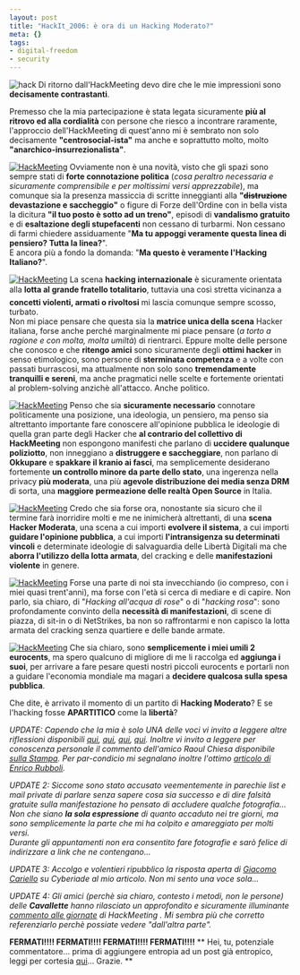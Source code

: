 ```yaml
--- 
layout: post
title: "HackIt_2006: è ora di un Hacking Moderato?"
meta: {}
tags: 
- digital-freedom
- security
---
```

![hack](http://www.lastknight.com//download/20060904_hack.thumbnail.png)
Di ritorno dall'HackMeeting devo dire che le mie impressioni sono **decisamente contrastanti**.  

Premesso che la mia partecipazione è stata legata sicuramente **più al ritrovo ed alla cordialità** con persone che riesco a incontrare raramente, l'approccio dell'HackMeeting di quest'anno mi è sembrato non solo decisamente **"centrosocial-ista"** ma anche e soprattutto molto, molto **"anarchico-insurrezionalista"**.  

[![HackMeeting](http://www.lastknight.com//download/20060904_HK_06.thumbnail.jpg)](http://www.lastknight.com//download/20060904_HK_06.jpg)
Ovviamente non è una novità, visto che gli spazi sono sempre stati di **forte connotazione politica** (*cosa peraltro necessaria e sicuramente comprensibile e per moltissimi versi apprezzabile*), ma comunque sia la presenza massiccia di scritte inneggianti alla **"<s>distruzione</s> devastazione e saccheggio"** o figure di Forze dell'Ordine con in bella vista la dicitura **"il tuo posto è sotto ad un treno"**, episodi di **vandalismo gratuito** e di **esaltazione degli stupefacenti** non cessano di turbarmi. Non cessano di farmi chiedere assiduamente "**Ma tu appoggi veramente questa linea di pensiero? Tutta la linea?**".  
E ancora più a fondo la domanda: "**Ma questo è veramente l'Hacking Italiano?**".

[![HackMeeting](http://www.lastknight.com//download/20060904_HK_03.thumbnail.jpg)](http://www.lastknight.com//download/20060904_HK_03.jpg)
La scena **hacking internazionale** è sicuramente orientata alla **lotta al grande fratello totalitario**, tuttavia una così stretta vicinanza a **concetti violenti, armati o rivoltosi** mi lascia comunque sempre scosso, turbato.  
Non mi piace pensare che questa sia la **matrice unica della scena** Hacker italiana, forse anche perché marginalmente mi piace pensare (*a torto a ragione e con molta, molta umiltà*) di rientrarci. 
Eppure molte delle persone che conosco e che **ritengo amici** sono sicuramente degli **ottimi hacker** in senso etimologico, sono persone di **sterminata competenza** e a volte con passati burrascosi, ma attualmente non solo sono **tremendamente tranquilli e sereni**, ma anche pragmatici nelle scelte e fortemente orientati al problem-solving anzichè all'attacco. Anche politico. 

[![HackMeeting](http://www.lastknight.com//download/20060904_HK_05.thumbnail.jpg)](http://www.lastknight.com//download/20060904_HK_05.jpg)
Penso che sia **sicuramente necessario** connotare politicamente una posizione, una ideologia, un pensiero, ma penso sia altrettanto importante fare conoscere all'opinione pubblica le ideologie di quella gran parte degli Hacker che **al contrario del collettivo di HackMeeting** non espongono manifesti che parlano di **uccidere qualunque poliziotto**, non inneggiano a **distruggere e saccheggiare**, non parlano di **Okkupare** e **spakkare il kranio ai fasci**, ma semplicemente desiderano fortemente **un controllo minore da parte dello stato**, una ingerenza nella privacy **più moderata**, una più **agevole distribuzione dei media senza DRM** di sorta, una **maggiore permeazione delle realtà Open Source** in Italia.  

[![HackMeeting](http://www.lastknight.com//download/20060904_HK_01.thumbnail.jpg)](http://www.lastknight.com//download/20060904_HK_01.jpg)
Credo che sia forse ora, nonostante sia sicuro che il termine farà inorridire molti e me ne inimicherà altrettanti, di una **scena Hacker Moderata**, una scena a cui importi **evolvere il sistema**, a cui importi **guidare l'opinione pubblica**, a cui importi **l'intransigenza su determinati vincoli** e determinate ideologie di salvaguardia delle Libertà Digitali ma che **aborra l'utilizzo della lotta armata**, del cracking e delle **manifestazioni violente** in genere.  

[![HackMeeting](http://www.lastknight.com//download/20060904_HK_02.thumbnail.jpg)](http://www.lastknight.com//download/20060904_HK_02.jpg)
Forse una parte di noi sta invecchiando (io compreso, con i miei quasi trent'anni), ma forse con l'età si cerca di mediare e di capire. Non parlo, sia chiaro, di "*Hacking all'acqua di rose*" o di "*hacking rosa*": sono profondamente convinto della **necessità di manifestazioni**, di scene di piazza, di sit-in o di NetStrikes, ba non so raffrontarmi e non capisco la lotta armata del cracking senza quartiere e delle bande armate.  

[![HackMeeting](http://www.lastknight.com//download/20060904_HK_04.thumbnail.jpg)](http://www.lastknight.com//download/20060904_HK_04.jpg)
Che sia chiaro, sono **semplicemente i miei umili 2 eurocents**, ma spero qualcuno di migliore di me li raccolga ed **aggiunga i suoi**, per arrivare a fare pesare questi nostri piccoli eurocents e portarli non a guidare l'economia mondiale ma magari a **decidere qualcosa sulla spesa pubblica**.  

Che dite, è arrivato il momento di un partito di **Hacking Moderato**? E se l'hacking fosse **APARTITICO** come la **libertà**?  

*UPDATE: Capendo che la mia è solo UNA delle voci vi invito a leggere altre riflessioni disponibili [qui](http://it.theinquirer.net/2006/09/allhackmeeting_italiano_google.html), [qui](http://www.cryptolife.org/it/2006/09/04/hackmeeting-2006-e-blogs/), [qui](http://www.fridrik.it/blog/hackmeeting-2006-un-flop-di-contenuti/), [qui](http://www.pasteris.it/blog/archives/616). Inoltre vi invito a leggere per conoscenza personale il commento dell'amico Raoul Chiesa disponibile [sulla Stampa](http://www.lastampa.it/cmstp/rubriche/girata.asp?ID_blog=2&ID_articolo=424&ID_sezione=3&sezione=Web+Notes). 
Per par-condicio mi segnalano inoltre l'ottimo [articolo di Enrico Rubboli](http://blog.rubboli.it/index.php/2006/09/03/politica-copyright-hackmeeting/).*

*UPDATE 2: Siccome sono stato accusato veementemente in parechie list e mail private di parlare senza sapere cosa sia successo e di dire falsità gratuite sulla manifestazione ho pensato di accludere qualche fotografia... Non che siano **la sola espressione** di quanto accaduto nei tre giorni, ma sono semplicemente la parte che mi ha colpito e amareggiato per molti versi.  
Durante gli appuntamenti non era consentito fare fotografie e sarò felice di indirizzare a link che ne contengano...*

*UPDATE 3: Accolgo e volentieri ripubblico la risposta aperta di [Giacomo Cariello](http://www.cyberiade.it/articles/2006/09/05/hacking-e-politica) su Cyberiade al mio articolo. Non mi sento una voce sola...*

*UPDATE 4: Gli amici (perchè sia chiaro, contesto i metodi, non le persone) delle **Cavallette** hanno rilasciato un approfondito e sicuramente illuminante [commento alle giornate](http://cavallette.autistici.org/2006/09/247) di HackMeeting .  Mi sembra più che corretto referenziarlo perchè possiate vedere "dall'altra parte".*

**FERMATI!!!! FERMATI!!!! FERMATI!!!! FERMATI!!!!**
**
Hei, tu, potenziale commentatore... prima di aggiungere entropia ad un post già entropico, leggi per cortesia [qui](http://www.lastknight.com/2006/09/04/hackit_2006-e-ora-di-un-hacking-moderato/#comment-2941)... Grazie.
** 
